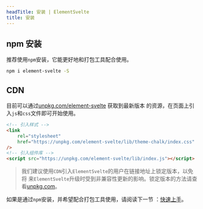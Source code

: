 ```yaml
---
headTitle: 安装 | ElementSvelte
title: 安装
---
```


## npm 安装

推荐使用`npm`安装，它能更好地和打包工具配合使用。

```bash
npm i element-svelte -S
```

## CDN

目前可以通过[unpkg.com/element-svelte](unpkg.com/element-svelte) 获取到最新版本
的资源，在页面上引入`js`和`css`文件即可开始使用。

```html
<!-- 引入样式 -->
<link
	rel="stylesheet"
	href="https://unpkg.com/element-svelte/lib/theme-chalk/index.css"
/>
<!-- 引入组件库 -->
<script src="https://unpkg.com/element-svelte/lib/index.js"></script>
```

> 我们建议使用`CDN`引入`ElementSvelte`的用户在链接地址上锁定版本，以免将
> 来`ElementSvelte`升级时受到非兼容性更新的影响。锁定版本的方法请查
> 看[unpkg.com](unpkg.com)。

如果是通过`npm`安装，并希望配合打包工具使用，请阅读下一节
：[快速上手](/component/quickstart)。
